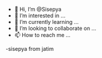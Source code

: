 - 👋 Hi, I’m @Sisepya
- 👀 I’m interested in ...
- 🌱 I’m currently learning ...
- 💞️ I’m looking to collaborate on ...
- 📫 How to reach me ...

<!---
Sisepya/Sisepya is a ✨ special ✨ repository because its `README.md` (this file) appears on your GitHub profile.
You can click the Preview link to take a look at your changes.
--->
-sisepya from jatim
